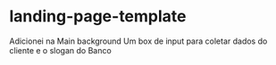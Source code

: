 # landing-page-template


Adicionei na Main background
Um box de input para coletar dados do cliente
e o slogan do Banco

<!-- footer
inseri os logos de midia social
tentando ajustar os logos
inseri o logo da empresa
tentando deixar da mesma cor
inseri os textos
tentando alinhar -->


